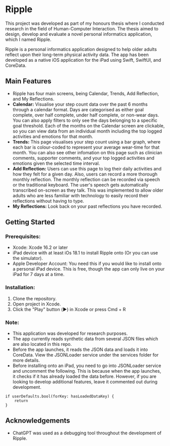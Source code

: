 # Ripple

This project was developed as part of my honours thesis where I conducted research in the field of Human-Computer Interaction. The thesis aimed to design, develop and evaluate a novel personal informatics application, which I named Ripple.

Ripple is a personal informatics application designed to help older adults reflect upon their long-term physical activity data. The app has been developed as a native iOS application for the iPad using Swift, SwiftUI, and CoreData.

## Main Features

- Ripple has four main screens, being Calendar, Trends, Add Reflection, and My Reflections.
- **Calendar:** Visualise your step count data over the past 6 months through a calendar format. Days are categorised as either goal complete, over half complete, under half complete, or non-wear days. You can also apply filters to only see the days belonging to a specific goal threshold. Each of the months on the Calendar screen are clickable, so you can view data from an individual month including the top logged activities and emotions for that month.
- **Trends:** This page visualises your step count using a bar graph, where each bar is colour-coded to represent your average wear-time for that month. You can also see other infomation on this page such as clinician comments, supporter comments, and your top logged activities and emotions given the selected time interval.
- **Add Reflection:** Users can use this page to log their daily activities and how they felt for a given day. Also, users can record a more thorough monthly reflection. The monthly reflection can be recorded via speech or the traditional keyboard. The user's speech gets automatically transcribed on-screen as they talk. This was implemented to allow older adults who are less familiar with technology to easily record their reflections without having to type.
- **My Reflections:** Look back on your past reflections you have recorded.

## Getting Started

### Prerequisites:

- Xcode: Xcode 16.2 or later
- iPad device with at least iOs 18.1 to install Ripple onto (Or you can use the simulator).
- Apple Developer Account: You need this if you would like to install onto a personal iPad device. This is free, though the app can only live on your iPad for 7 days at a time.

### Installation:

1. Clone the repository.
2. Open project in Xcode.
3. Click the "Play" button (▶️) in Xcode or press Cmd + R

### Note:

- This application was developed for research purposes.
- The app currently reads synthetic data from several JSON files which are also located in this repo.
- Before the app launches, it reads the JSON data and loads it into CoreData. View the JSONLoader service under the services folder for more details.
- Before installing onto an iPad, you need to go into JSONLoader service and uncomment the following. This is because when the app launches, it checks if it has already loaded the data before. However, if you are looking to develop additional features, leave it commented out during development.

```
if userDefaults.bool(forKey: hasLoadedDataKey) {
    return
}
```

## Acknowledgements

- ChatGPT was used as a debugging tool throughout the development of Ripple.

